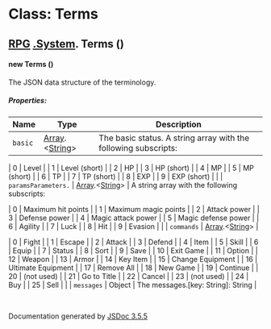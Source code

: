 # Class: Terms

## [RPG](RPG.md) [.System](RPG.System.md).  Terms ()

#### new Terms ()

The JSON data structure of the terminology.

##### Properties:

| Name | Type | Description |
| --- | --- | --- |
| `basic` | [Array](Array.md).<[String](String.md)> | The basic status. A string array with the following subscripts:

| 0 | Level |
| 1 | Level (short) |
| 2 | HP |
| 3 | HP (short) |
| 4 | MP |
| 5 | MP (short) |
| 6 | TP |
| 7 | TP (short) |
| 8 | EXP |
| 9 | EXP (short) |  |
| `paramsParameters.` | [Array](Array.md).<[String](String.md)> | A string array with the following subscripts:

| 0 | Maximum hit points |
| 1 | Maximum magic points |
| 2 | Attack power |
| 3 | Defense power |
| 4 | Magic attack power |
| 5 | Magic defense power |
| 6 | Agility |
| 7 | Luck |
| 8 | Hit |
| 9 | Evasion |  |
| `commands` | [Array](Array.md).<[String](String.md)> |

| 0 | Fight |
| 1 | Escape |
| 2 | Attack |
| 3 | Defend |
| 4 | Item |
| 5 | Skill |
| 6 | Equip |
| 7 | Status |
| 8 | Sort |
| 9 | Save |
| 10 | Exit Game |
| 11 | Option |
| 12 | Weapon |
| 13 | Armor |
| 14 | Key Item |
| 15 | Change Equipment |
| 16 | Ultimate Equipment |
| 17 | Remove All |
| 18 | New Game |
| 19 | Continue |
| 20 | (not used) |
| 21 | Go to Title |
| 22 | Cancel |
| 23 | (not used) |
| 24 | Buy |
| 25 | Sell |  |
| `messages` | Object | The messages.[key: String]: String |

<dl>
</dl>
 <br>

  Documentation generated by [JSDoc 3.5.5](https://github.com/jsdoc3/jsdoc)
